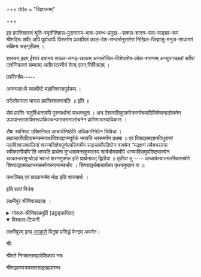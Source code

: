 +++
title = "विज्ञापनम्"

+++

इदं प्रपत्तिशास्त्रं श्रुति-स्मृतीतिहास-पुराणागम-भाषा-प्रबन्ध-प्रमुख--सकल-शास्त्र-सार-सङ्ग्रह-रूपं श्रीमद्भिः सर्वैर् अपि पूर्वाचार्यैः विस्तरेण प्रकाशितं काल-देश-सन्दर्भानुसारेण निखिल-जिज्ञासु-मनुज-साधारणं संक्षिप्य सङ्गृहीतम् ।

शास्त्रम् इदम् ईश्वरं दयामयं सकल-जगद्-रक्षकम् अनालोचित-विशेषाशेष-लोक-शरण्यम् अभ्युपगच्छतां सर्वेषां दार्शनिकानां सम्मतम् अतीवादरणीयं चेत्य् एतन् निर्विवादम् ।

प्रपत्तिर्नाम-----

अनन्यसाध्ये स्वाभीष्टे महाविश्वासपूर्वकम् ।

तदेकोपायता याच्ञा प्रपत्तिश्शरणागतिः ॥ इति ॥

सेयं प्रपत्तिः चतुर्विधानामपि पुरुषार्थानां साधनभूता । अत्र देशजातिकुलगोत्रवर्णाश्रमादिविशेषानालोचनेन उपायान्तराशक्तिरूपाकिञ्चन्यमात्रसमालोचनेन प्राणिमात्रस्याधिकारः ।

सैषा स्वनिष्ठा उक्तिनिष्ठा आचार्यनिष्ठेति अधिकारिभेदेन त्रिविधा । सदाचार्योपदिष्टमन्त्रमन्त्रार्थविशदज्ञानपूर्वकं भगवति भरसमर्पणं प्रथमा ॥ एवं विशदतमज्ञानविधुराणां महाविश्वासशालिनां शरण्यविज्ञेयपूर्णप्रपत्तिगर्भेण सदाचार्योपदिष्टेन वाक्येन “मद्रक्षणं तवैवभरतया स्वीकरणीयमि”ति भगवति प्रार्थना मुग्धसामन्तकुमारस्य सार्वभौमसमीपे धात्र्यादिसमुपदिष्टवाक्येन रक्षकान्तरशून्योऽहं भवन्तं शरणमुपगत इति प्रार्थनावत् द्वितीया ॥ तृतीया तु ---- आचार्यस्यात्मात्मीयसमर्पणे शिष्याद्यात्मरक्षाभरसमर्पणस्याप्यन्तर्भावः । शिष्याद्यर्थमाचार्यस्य पृथगनुष्ठानं वा ॥

कथञ्चित् एवं प्रपन्नानामेव मोक्ष इति शास्त्रार्थः ।

इति सतां विधेयः

लक्ष्मीपुरं श्रीनिवासदासः ।


<details><summary>गोरूरु-श्रीनिवासमूर्ति (उट्टङ्कयिता)</summary>


ग्रन्थोयम् ईसवीये १९३७तमे वर्षे तेलुगुलिप्यां मुद्रितः प्रकाशितश्च २०२२तमे वर्षे देवनागरीलिप्यां पुनष्टङ्कितश्च । पुस्तिका जीर्णा क्वचित् कृमिजग्धा रन्ध्राविला आसीत् । अनधीतशास्त्रस्य पुनष्टङ्कणकर्तुः दोषाः विद्वद्भ्यः क्षन्तव्याः । क्वचित् (?) प्रश्नचिह्नाः दृश्यन्ते । ते पदस्य अर्थस्य वा सन्दिग्धतां निर्दिशन्ति।

Copies of his book in Telugu script should be available in Mysore University Library or Melukote library, to fill up question marks.
</details>


<details open><summary>विश्वास-टिप्पनी</summary>

लक्ष्मीपुरम् इत्य् [अग्रहारो](https://www.google.com/maps/place/Lakshmipuram,+Andhra+Pradesh+517425/@13.0586883,77.8992299,10.47z) विदुषां प्रसिद्धं केन्द्रम् अवर्तत। 
</details>


श्रीः

श्रीमते निगमान्तमहादेशिकाय नमः

श्रीमद्रहस्यत्रयसारसङ्ग्रहप्रारम्भः



